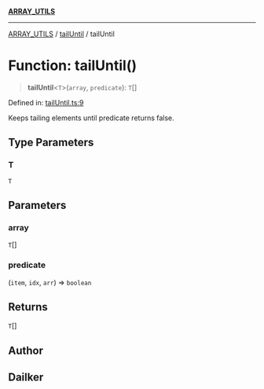 [**ARRAY_UTILS**](../../README.md)

***

[ARRAY_UTILS](../../README.md) / [tailUntil](../README.md) / tailUntil

# Function: tailUntil()

> **tailUntil**\<`T`\>(`array`, `predicate`): `T`[]

Defined in: [tailUntil.ts:9](https://github.com/dailker/everyutil/blob/acf16940f3e607b618e84e164891e8ae03e0a446/src/array/tailUntil.ts#L9)

Keeps tailing elements until predicate returns false.

## Type Parameters

### T

`T`

## Parameters

### array

`T`[]

### predicate

(`item`, `idx`, `arr`) => `boolean`

## Returns

`T`[]

## Author

## Dailker
